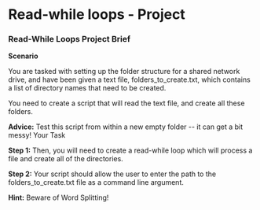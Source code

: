 # Read-while loops - Project

### Read-While Loops Project Brief

**Scenario**

You are tasked with setting up the folder structure for a shared network drive, and have been given a text file, folders_to_create.txt, which contains a list of directory names that need to be created.

You need to create a script that will read the text file, and create all these folders.

**Advice:** Test this script from within a new empty folder -- it can get a bit messy!
Your Task

**Step 1:** Then, you will need to create a read-while loop which will process a file and create all of the directories.

**Step 2:** Your script should allow the user to enter the path to the folders_to_create.txt file as a command line argument.

**Hint:** Beware of Word Splitting!